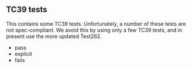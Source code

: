 ## TC39 tests

This contains some TC39 tests. Unfortunately, a number of these tests are not spec-compliant. We avoid this by using only a few TC39 tests, and
in present use the more updated Test262.

* pass
* explicit
* fails